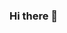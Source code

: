 ### Hi there 👋

<!--
**Sushil787/Sushil787** is a ✨ _special_ ✨ repository because its `README.md` (this file) appears on your GitHub profile.

Here are some ideas to get you started:

- 🔭 I’m currently working on ...Maths
- 🌱 I’m currently learning ...C/Python
- 👯 I’m looking to collaborate on ...
- 🤔 I’m looking for help with ...ML
- 💬 Ask me about ...Any
- 📫 How to reach me: ...itsushil100@outlook.com
- 😄 Pronouns: ...He/Him
- ⚡ Fun fact: ...I 
-->
